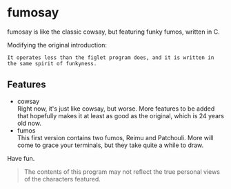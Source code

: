# fumosay
fumosay is like the classic cowsay, but featuring funky fumos, written in C.

Modifying the original introduction:
```
It operates less than the figlet program does, and it is written in the same spirit of funkyness.
```

## Features
- cowsay  
  Right now, it's just like cowsay, but worse. More features to be added that hopefully makes it at least as good as the original, which is 24 years old now.
- fumos  
  This first version contains two fumos, Reimu and Patchouli. More will come to grace your terminals, but they take quite a while to draw.

Have fun.

> The contents of this program may not reflect the true personal views of the characters featured.

